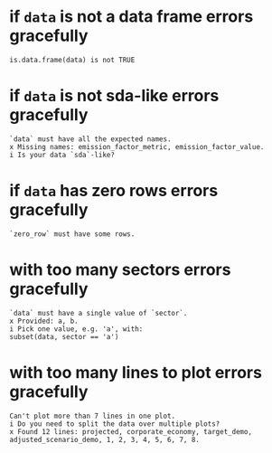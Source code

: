 # if `data` is not a data frame errors gracefully

    is.data.frame(data) is not TRUE

# if `data` is not sda-like errors gracefully

    `data` must have all the expected names.
    x Missing names: emission_factor_metric, emission_factor_value.
    i Is your data `sda`-like?

# if `data` has zero rows errors gracefully

    `zero_row` must have some rows.

# with too many sectors errors gracefully

    `data` must have a single value of `sector`.
    x Provided: a, b.
    i Pick one value, e.g. 'a', with:
    subset(data, sector == 'a')

# with too many lines to plot errors gracefully

    Can't plot more than 7 lines in one plot.
    i Do you need to split the data over multiple plots?
    x Found 12 lines: projected, corporate_economy, target_demo, adjusted_scenario_demo, 1, 2, 3, 4, 5, 6, 7, 8.


